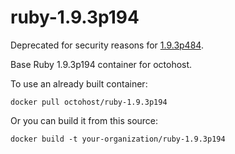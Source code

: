 ruby-1.9.3p194
==============

Deprecated for security reasons for [1.9.3p484](https://github.com/octohost/ruby-1.9.3p484).

Base Ruby 1.9.3p194 container for octohost.

To use an already built container:

`docker pull octohost/ruby-1.9.3p194`

Or you can build it from this source:

`docker build -t your-organization/ruby-1.9.3p194`
